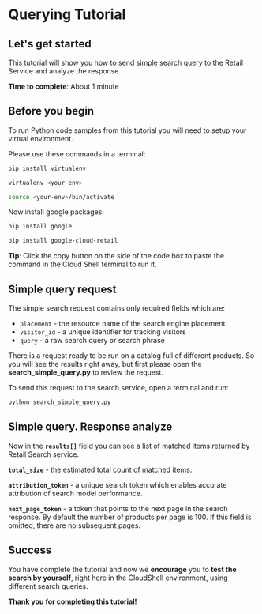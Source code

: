 # **Querying Tutorial**

## Let's get started

This tutorial will show you how to send simple search query to the Retail Service and analyze the response

**Time to complete**: About 1 minute

## Before you begin

To run Python code samples from this tutorial you will need to setup your virtual environment.

Please use these commands in a terminal:
```bash
pip install virtualenv
```
```bash
virtualenv <your-env>
```
```bash
source <your-env>/bin/activate
```

Now install google packages:
```bash
pip install google
```
```bash
pip install google-cloud-retail
```

**Tip**: Click the copy button on the side of the code box to paste the command in the Cloud Shell terminal to run it.

## Simple query request

The simple search request contains only required fields which are: 
  - ```placement``` - the resource name of the search engine placement
  - ```visitor_id``` - a unique identifier for tracking visitors
  - ```query``` - a raw search query or search phrase

There is a request ready to be run on a catalog full of different products. So you will see the results right away, 
but first please open the **search_simple_query.py** to review the request.

To send this request to the search service, open a terminal and run:
```bash
python search_simple_query.py 
```

## Simple query. Response analyze

Now in the **```results[]```** field you can see a list of matched items returned by Retail Search service.

**```total_size```** - the estimated total count of matched items.

**```attribution_token```** - a unique search token which enables accurate attribution of search model performance.

**```next_page_token```** - a token that points to the next page in the search response. By default the number of products per page is 100. If this field is omitted, there are no subsequent pages.

## Success 

You have complete the tutorial and now we **encourage** you to **test the search by yourself**, right here in the CloudShell environment, using different search queries.

**Thank you for completing this tutorial!**





